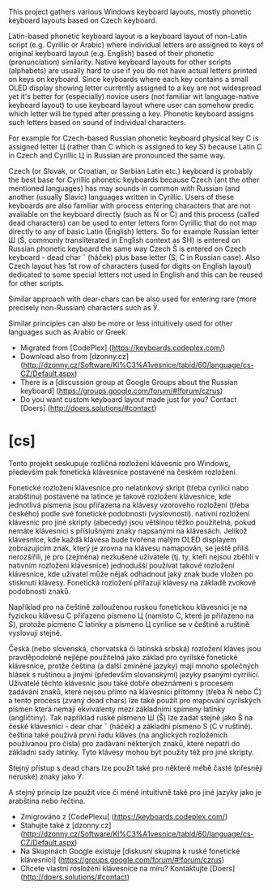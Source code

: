 This project gathers various Windows keyboard layouts, mostly phonetic keyboard layouts based on Czech keyboard.

Latin-based phonetic keyboard layout is a keyboard layout of non-Latin script (e.g. Cyrillic or Arabic) where individual letters are assigned to keys of original keyboard layout (e.g. English) based of their phonetic (pronunciation) similarity. Native keyboard layouts for other scripts (alphabets) are usually hard to use if you do not have actual letters printed on keys on keyboard. Since keyboards where each key contains a small OLED display showing letter currently assigned to a key are not widespread yet it's better for (especially) novice users (not familiar wit language-native keyboard layout) to use keyboard layout where user can somehow predic which letter will be typed after pressing a key. Phonetic keyboard assigns such letters based on sound of individual characters.

For example for Czech-based Russian phonetic keyboard physical key C is assigned letter Ц (rather than С which is assigned to key S) because Latin C in Czech and Cyrillic Ц in Russian are pronounced the same way.

Czech (or Slovak, or Croatian, or Serbian Latin etc.) keyboard is probably the best base for Cyrillic phonetic keyboards because Czech (ant the other mentioned languages) has may sounds in common with Russian (and another (usually Slavic) languages written in Cyrillic. Users of these keyboards are also familiar with process entering characters that are not available on the keyboard directly (such as Ň or Ć) and this process (called dead characters) can be used to enter letters form Cyrillic that do not map directly to any of basic Latin (English) letters. So for example Russian letter Ш (Š, commonly transliterated in English context as SH) is entered on Russian phonetic keyboard the same way Czech Š is entered on Czech keyboard - dead char ˇ (háček) plus base letter (S; С in Russian case). Also Czech layout has 1st row of characters (used for digits on English layout) dedicated to some special letters not used in English and this can be reused for other scripts.

Similar approach with dear-chars can be also used for entering rare (more precisely non-Russian) characters such as Ӱ.

Similar principles can also be more or less intuitively used for other languages such as Arabic or Greek. 

* Migrated from [CodePlex] (https://keyboards.codeplex.com/)
* Download also from [dzonny.cz] (http://dzonny.cz/Software/Kl%C3%A1vesnice/tabid/60/language/cs-CZ/Default.aspx)
* There is a [discussion group at Google Groups about the Russian keyboard] (https://groups.google.com/forum/#!forum/czrus)
* Do you want custom keyboard layout made just for you? Contact [Doers] (http://doers.solutions/#contact)

# [cs]
Tento projekt seskupuje rozličná rozložení klávesnic pro Windows, především pak fonetická klávesnice postavené na českém rozložení.

Fonetické rozložení klávesnice pro nelatinkový skript (třeba cyrilici nabo arabštinu) postavené na latince je takové rozložení klávesnice, kde jednotlivá písmena jsou přiřazena na klávesy vzorového rozložení (třeba českého) podle své fonetické podobnosti (výslovnosti). nativní rozložení klávesnic pro jiné skripty (abecedy) jsou většinou těžko použitelná, pokud nemáte klávesnici s příslušnými znaky napsanými na klávesách. Jelikož klávesnice, kde každá klávesa bude tvořena malým OLED displayem zobrazujícím znak, který je zrovna na klávesu namapován, se ještě příliš nerozšířili, je pro (zejména) nezkušené uživatele (tj. ty, kteří nejsou zběhlí v nativním rozložení klávesnice) jednodušší používat takové rozložení klávesnice, kde uživatel může nějak odhadnout jaký znak bude vložen po stisknutí klávesy. Fonetická rozložení přiřazují klávesy na základě zvokové podobnosti znaků.

Například pro na češtině zallouženou ruskou fonetickou klávesnici je na fyzickou klávesu C přiřazeno písmeno Ц (namísto С, které je přiřazeno na S), protože pícmeno C latinky a písmeno Ц cyrilice se v češtině a ruštině vyslovují stejně.

Česká (nebo slovenská, chorvatská či latinská srbská) rozložení kláves jsou pravděpodobně nejlépe použitelná jako základ pro cyrilské fonetické klávesnice, protže čeština (a další zmíněné jazyky) mají mnoho společných hlásek s ruštinou a jinými (především slovanskými) jazyky psanými cyrrilicí. Uživatelé těchto klávesnic jsou také dobře obeznámeni s procesem zadávání znaků, které nejsou přímo na klávesnici přítomny (třeba Ň nebo Ć) a tento process (zvaný dead chars) lze také použít pro mapování cyrilských písmen která nemají ekvivalenty mezi základními spímeny latinky (angličtiny). Tak například ruské písmeno Ш (Š) lze zadat stejně jako Š na české klávesnici - dear char ˇ (háček) a základní písmeno S (С v ruštině). čeština také použivá první řadu kláves (na anglických rozloženích používanou pro čísla) pro zadávání některých znaků, které nepatří do základní sady latinky. Tyto klávesy mohou být použity též pro jiné skripty.

Stejný přístup s dead chars lze použít také pro některé mébě časté (přesněji neruské) znaky jako Ӱ.

A stejný princip lze použit více či méně intuitivně také pro jiné jazyky jako je arabština nebo řečtina.

* Zmigrováno z [CodePlexu] (https://keyboards.codeplex.com/)
* Stahujte také z [dzonny.cz] (http://dzonny.cz/Software/Kl%C3%A1vesnice/tabid/60/language/cs-CZ/Default.aspx)
* Na Skupinách Google existuje [diskusní skupina k ruské fonetické klávesnici] (https://groups.google.com/forum/#!forum/czrus)
* Chcete vlastní rosložení klávesnice na míru? Kontaktujte [Doers] (http://doers.solutions/#contact)
